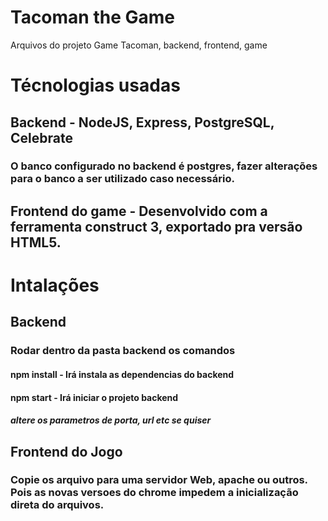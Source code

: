 # Tacoman the Game
Arquivos do projeto Game Tacoman, backend, frontend, game

# Técnologias usadas
## Backend - NodeJS, Express, PostgreSQL, Celebrate
### O banco configurado no backend é postgres, fazer alterações para o banco a ser utilizado caso necessário.
## Frontend do game - Desenvolvido com a ferramenta construct 3, exportado pra versão HTML5.

# Intalações
## Backend
### Rodar dentro da pasta backend os comandos  
#### npm install - Irá instala as dependencias do backend
#### npm start - Irá iniciar o projeto backend
##### altere os parametros de porta, url etc se quiser

## Frontend do Jogo
### Copie os arquivo para uma servidor Web, apache ou outros. Pois as novas versoes do chrome impedem a inicialização direta do arquivos.


